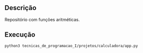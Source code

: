 ## Descrição

Repositório com funções aritméticas.

## Execução

`python3 tecnicas_de_programacao_I/projetos/calculadora/app.py`
